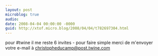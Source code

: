 ```yaml
---
layout: post
microblog: true
audio: 
date: 2008-04-04 00:00:00 -0000
guid: http://xtof.micro.blog/2008/04/04/t782697304.html
---
```

pour #twine il me reste  6 invites - pour faire simple merci de m'envoyer votre e-mail à christopheducamp@post.twine.com
